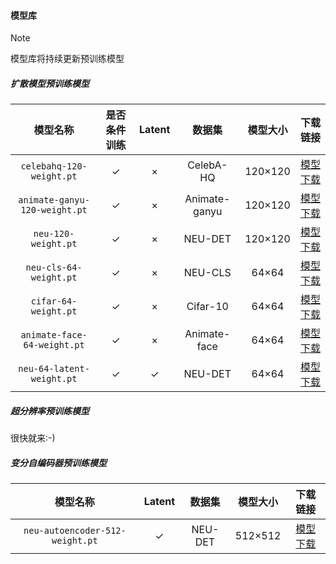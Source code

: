 #### 模型库

> [!NOTE]
>
> 模型库将持续更新预训练模型
>



##### 扩散模型预训练模型

|           模型名称            | 是否条件训练 | Latent |    数据集     | 模型大小 |                                                           下载链接                                                           |
| :---------------------------: | :----------: | :----: | :-----------: | :------: |:------------------------------------------------------------------------------------------------------------------------:|
|   `celebahq-120-weight.pt`    |      ✓       |   ×    |   CelebA-HQ   | 120×120  |   [模型下载](https://github.com/chairc/Integrated-Design-Diffusion-Model/releases/download/v1.1.5/celebahq-120-weight.pt)    |
| `animate-ganyu-120-weight.pt` |      ✓       |   ×    | Animate-ganyu | 120×120  | [模型下载](https://github.com/chairc/Integrated-Design-Diffusion-Model/releases/download/v1.1.5/animate-ganyu-120-weight.pt) |
|      `neu-120-weight.pt`      |      ✓       |   ×    |    NEU-DET    | 120×120  |      [模型下载](https://github.com/chairc/Integrated-Design-Diffusion-Model/releases/download/v1.1.5/neu-120-weight.pt)      |
|    `neu-cls-64-weight.pt`     |      ✓       |   ×    |    NEU-CLS    |  64×64   |    [模型下载](https://github.com/chairc/Integrated-Design-Diffusion-Model/releases/download/v1.1.7/neu-cls-64-weight.pt)     |
|     `cifar-64-weight.pt`      |      ✓       |   ×    |   Cifar-10    |  64×64   |    [模型下载](https://github.com/chairc/Integrated-Design-Diffusion-Model/releases/download/v1.1.5/cifar10-64-weight.pt)     |
|  `animate-face-64-weight.pt`  |      ✓       |   ×    | Animate-face  |  64×64   |  [模型下载](https://github.com/chairc/Integrated-Design-Diffusion-Model/releases/download/v1.1.5/animate-face-64-weight.pt)  |
|   `neu-64-latent-weight.pt`   |      ✓       |   ✓    |    NEU-DET    |  64×64   |  [模型下载](https://github.com/chairc/Integrated-Design-Diffusion-Model/releases/download/v1.2.0/neu-64-latent-weight.pt)  |



##### 超分辨率预训练模型

很快就来:-)



##### 变分自编码器预训练模型

|            模型名称             | Latent | 数据集  | 模型大小 | 下载链接 |
| :-----------------------------: | :----: | :-----: | :------: | :------: |
| `neu-autoencoder-512-weight.pt` |   ✓    | NEU-DET | 512×512  | [模型下载](https://github.com/chairc/Integrated-Design-Diffusion-Model/releases/download/v1.2.0/neu-autoencoder-512-weight.pt) |

